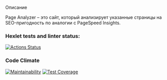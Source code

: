 Описание

Page Analyzer – это сайт, который анализирует указанные страницы на SEO-пригодность по аналогии с PageSpeed Insights.

### Hexlet tests and linter status:
[![Actions Status](https://github.com/code-begemot/python-project-83/actions/workflows/hexlet-check.yml/badge.svg)](https://github.com/code-begemot/python-project-83/actions)
### Code Climate
[![Maintainability](https://api.codeclimate.com/v1/badges/d30fc06c6407d2300229/maintainability)](https://codeclimate.com/github/code-begemot/python-project-83/maintainability)
[![Test Coverage](https://api.codeclimate.com/v1/badges/d30fc06c6407d2300229/test_coverage)](https://codeclimate.com/github/code-begemot/python-project-83/test_coverage)

